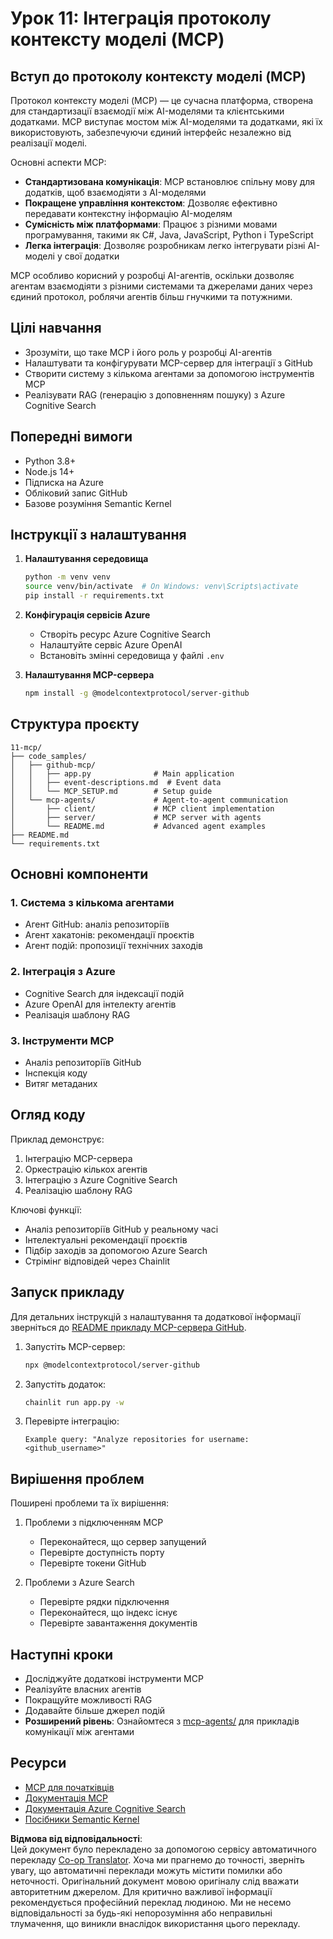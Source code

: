 <!--
CO_OP_TRANSLATOR_METADATA:
{
  "original_hash": "e255edb8423b34b4bba20263ef38f208",
  "translation_date": "2025-07-24T09:19:57+00:00",
  "source_file": "11-mcp/README.md",
  "language_code": "uk"
}
-->
# Урок 11: Інтеграція протоколу контексту моделі (MCP)

## Вступ до протоколу контексту моделі (MCP)

Протокол контексту моделі (MCP) — це сучасна платформа, створена для стандартизації взаємодії між AI-моделями та клієнтськими додатками. MCP виступає мостом між AI-моделями та додатками, які їх використовують, забезпечуючи єдиний інтерфейс незалежно від реалізації моделі.

Основні аспекти MCP:

- **Стандартизована комунікація**: MCP встановлює спільну мову для додатків, щоб взаємодіяти з AI-моделями
- **Покращене управління контекстом**: Дозволяє ефективно передавати контекстну інформацію AI-моделям
- **Сумісність між платформами**: Працює з різними мовами програмування, такими як C#, Java, JavaScript, Python і TypeScript
- **Легка інтеграція**: Дозволяє розробникам легко інтегрувати різні AI-моделі у свої додатки

MCP особливо корисний у розробці AI-агентів, оскільки дозволяє агентам взаємодіяти з різними системами та джерелами даних через єдиний протокол, роблячи агентів більш гнучкими та потужними.

## Цілі навчання
- Зрозуміти, що таке MCP і його роль у розробці AI-агентів
- Налаштувати та конфігурувати MCP-сервер для інтеграції з GitHub
- Створити систему з кількома агентами за допомогою інструментів MCP
- Реалізувати RAG (генерацію з доповненням пошуку) з Azure Cognitive Search

## Попередні вимоги
- Python 3.8+
- Node.js 14+
- Підписка на Azure
- Обліковий запис GitHub
- Базове розуміння Semantic Kernel

## Інструкції з налаштування

1. **Налаштування середовища**
   ```bash
   python -m venv venv
   source venv/bin/activate  # On Windows: venv\Scripts\activate
   pip install -r requirements.txt
   ```

2. **Конфігурація сервісів Azure**
   - Створіть ресурс Azure Cognitive Search
   - Налаштуйте сервіс Azure OpenAI
   - Встановіть змінні середовища у файлі `.env`

3. **Налаштування MCP-сервера**
   ```bash
   npm install -g @modelcontextprotocol/server-github
   ```

## Структура проєкту

```
11-mcp/
├── code_samples/
│   ├── github-mcp/
│   │   ├── app.py              # Main application
│   │   ├── event-descriptions.md  # Event data
│   │   └── MCP_SETUP.md        # Setup guide
│   └── mcp-agents/             # Agent-to-agent communication
│       ├── client/             # MCP client implementation
│       ├── server/             # MCP server with agents
│       └── README.md           # Advanced agent examples
├── README.md
└── requirements.txt
```

## Основні компоненти

### 1. Система з кількома агентами
- Агент GitHub: аналіз репозиторіїв
- Агент хакатонів: рекомендації проєктів
- Агент подій: пропозиції технічних заходів

### 2. Інтеграція з Azure
- Cognitive Search для індексації подій
- Azure OpenAI для інтелекту агентів
- Реалізація шаблону RAG

### 3. Інструменти MCP
- Аналіз репозиторіїв GitHub
- Інспекція коду
- Витяг метаданих

## Огляд коду

Приклад демонструє:
1. Інтеграцію MCP-сервера
2. Оркестрацію кількох агентів
3. Інтеграцію з Azure Cognitive Search
4. Реалізацію шаблону RAG

Ключові функції:
- Аналіз репозиторіїв GitHub у реальному часі
- Інтелектуальні рекомендації проєктів
- Підбір заходів за допомогою Azure Search
- Стрімінг відповідей через Chainlit

## Запуск прикладу

Для детальних інструкцій з налаштування та додаткової інформації зверніться до [README прикладу MCP-сервера GitHub](./code_samples/github-mcp/README.md).

1. Запустіть MCP-сервер:
   ```bash
   npx @modelcontextprotocol/server-github
   ```

2. Запустіть додаток:
   ```bash
   chainlit run app.py -w
   ```

3. Перевірте інтеграцію:
   ```
   Example query: "Analyze repositories for username: <github_username>"
   ```

## Вирішення проблем

Поширені проблеми та їх вирішення:
1. Проблеми з підключенням MCP
   - Переконайтеся, що сервер запущений
   - Перевірте доступність порту
   - Перевірте токени GitHub

2. Проблеми з Azure Search
   - Перевірте рядки підключення
   - Переконайтеся, що індекс існує
   - Перевірте завантаження документів

## Наступні кроки
- Досліджуйте додаткові інструменти MCP
- Реалізуйте власних агентів
- Покращуйте можливості RAG
- Додавайте більше джерел подій
- **Розширений рівень**: Ознайомтеся з [mcp-agents/](../../../11-mcp/code_samples/mcp-agents) для прикладів комунікації між агентами

## Ресурси
- [MCP для початківців](https://aka.ms/mcp-for-beginners)  
- [Документація MCP](https://github.com/microsoft/semantic-kernel/tree/main/python/semantic-kernel/semantic_kernel/connectors/mcp)
- [Документація Azure Cognitive Search](https://learn.microsoft.com/azure/search/)
- [Посібники Semantic Kernel](https://learn.microsoft.com/semantic-kernel/)

**Відмова від відповідальності**:  
Цей документ було перекладено за допомогою сервісу автоматичного перекладу [Co-op Translator](https://github.com/Azure/co-op-translator). Хоча ми прагнемо до точності, зверніть увагу, що автоматичні переклади можуть містити помилки або неточності. Оригінальний документ мовою оригіналу слід вважати авторитетним джерелом. Для критично важливої інформації рекомендується професійний переклад людиною. Ми не несемо відповідальності за будь-які непорозуміння або неправильні тлумачення, що виникли внаслідок використання цього перекладу.